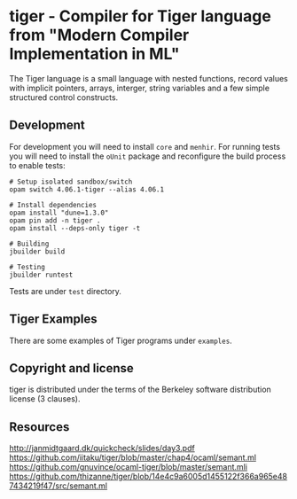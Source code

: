 tiger - Compiler for Tiger language from "Modern Compiler Implementation
in ML"
===============================================================================

The Tiger language is a small language with nested functions, record values with implicit pointers, arrays, interger, string variables and a few simple structured control constructs.

Development
---------------------

For development you will need to install `core` and `menhir`. For running tests you will need to install
the `oUnit` package and reconfigure the build process to enable tests:

``` shell
# Setup isolated sandbox/switch
opam switch 4.06.1-tiger --alias 4.06.1

# Install dependencies
opam install "dune=1.3.0"
opam pin add -n tiger .
opam install --deps-only tiger -t

# Building
jbuilder build

# Testing
jbuilder runtest
```

Tests are under `test` directory.

Tiger Examples
---------------------

There are some examples of Tiger programs under `examples`.


Copyright and license
---------------------

tiger is distributed under the terms of the Berkeley software distribution
license (3 clauses).

Resources
---------------------

http://janmidtgaard.dk/quickcheck/slides/day3.pdf
https://github.com/iitaku/tiger/blob/master/chap4/ocaml/semant.ml
https://github.com/gnuvince/ocaml-tiger/blob/master/semant.mli
https://github.com/thizanne/tiger/blob/14e4c9a6005d1455122f366a965e487434219f47/src/semant.ml
